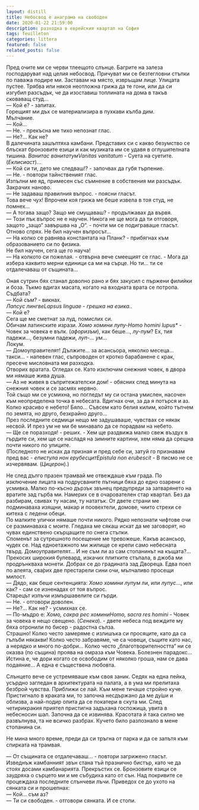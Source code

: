 ```yaml
---
layout: distill
title: Небосвод е анаграма на свободен
date: 2020-01-22 21:59:00
description: разходка в еврейския квартал на София
tags: feuilleton
categories: littera
featured: false
related_posts: false
---
```


<p class="has-drop-cap has-text-align-justify">Пред очите ми се черви тлеещото слънце. Багрите на залеза господаруват над целия небосвод. Причуват ми се безтегловни стъпки по паважа подире ми. Заставам на място, извръщам лице. Улицата пустее. Трябва или някоя неотложна грижа да те гони, или да си изгубил разсъдък, че да изоставиш топлината на дома в такъв сковаващ студ... <br>— Кой е? - запитах. <br>Горещият ми дъх се материализира в пухкави кълба дим. <br>Мълчание. <br>— Кой... <br>— Не. - прекъсна ме тихо непознат глас. <br>— Не?... Как не? <br>В далечината зашъптяха камбани. Представих си с какво безумство се блъскат бронзовите езици и как музиката им се удавя в оглушителната тишина. <em>Ванитас ванитатум</em><d-footnote><em>Vanitas vanitatum</em> - Суета на суетите. (<em>Еклисиаст</em>)</d-footnote>... <br>— Кой си ти, дето ме следваш!? - започвах да губя търпение. <br>— Не. - повтори тайнственият глас. <br>Изпълни ме яд, примесен със съмнение в собствения ми разсъдък. Закрачих наново. <br>— Не задаваш правилния въпрос. - поясни гласът. <br>Това вече чух! Впрочем коя грижа ме беше извела в тоя студ, не помнех... <br>— А тогава защо? Защо ме смущаваш? - продължавах да вървя. <br>— Този пък въпрос не е научен. Никога не ще мога да ти отговоря, защото „защо“ завършва на „О“. - почти ми се подиграваше гласът. <br>Отново спрях. Не бил научен въпросът... <br>— На колко се равнява константата на Планк? - прибягнах към образованието си по физика. <br>Не бил научен, сега ще го науча! <br>— На колкото си пожелая. - отвърна вече смеещият се глас. - Мога да избера каквито мерни единици са ми на сърце. Но ти... ти се отдалечаваш от същината... </p>

<p class="has-text-align-justify">Оная сутрин бях станал доволно рано и бях закусил с пържени филийки и боза. Тъкмо вдигах масата, когато на входната врата се потропа. Съдбата? <br>— Кой съм? - викнах. <br><em>Лапсус лингве<d-footnote><em>Lapsus linguae</em> - грешка на езика.</d-footnote>. </em><br>— Кой е? <br>Сега ще ме сметнат за луд, помислих си. <br>Обичам латинските изрази. <em>Хомо хомини лупу-</em><d-footnote><em>Homo homini lupus*</em> - Човек за човека е вълк. (<em>афоризъм</em>)</d-footnote>, как беше..., <em>лу-пум</em>? Ех, тия падежи..., безумни падежи, <em>луп-... ум</em>... <br>Локум. <br>— Домоуправителят! Дължите... за асансьора, няколко месеца... такси... - напевен глас, съпроводен от кротко барабанене с крак, пресече мисловната ми разходка. <br>Отворих вратата. Огледах се. Като изключим снежния човек, в двора ми нямаше жива душа. <br>— Аз не живея в съпритежателски дом! - обясних след минута на снежния човек и се засмях нервно. <br>Той също ми се усмихна, но погледът му си остана умислен, насочен към неопределена точка в небесата. Вдигнах очи, за да я потърся и аз. Колко красиво е небето! Бяло... Съвсем като белия килим, който  тъпчем по земята, но друго, безкрайно друго... <br>През последните седмици нещо ме задушаваше, чувствах се някак несвой. И през ум не ми бе минавало да се порадвам на небето. <br>— Ще се поразходя! - реших. - Хем ще раздвижа малко свеж въздух в гърдите си, хем ще се насладя на зимните картини, хем няма да срещна почти никого по улиците. <br>(Последното не исках да призная и пред себе си, затуй го признавам пред вас - <em>епистула нон ерубесцит</em><d-footnote><em>Epistula non erubescit</em> - В писмо не се изчервявам. (<em>Цицерон</em>)</d-footnote>.) </p>

<p class="has-text-align-justify">Не след дълго празен трамвай ме отвеждаше към града. По изключение лицата на подрусваните пътници бяха до едно озарени с усмивка. Малко по-късно дързък звънец предупреди за затварянето на вратите зад гърба ми. Намерих се в очарователен стар квартал. Без да разбирам, свивах ту насам, ту нататък. От двете страни ме подминаваха изящни, макар и поовехтели, домове, чиито стрехи се китеха с ледени обеци. <br>По малките улички нямаше почти никого. Рядко непознати чифтове очи се разминаваха с моите. Гледаха ме сякаш искат да ме заговорят, но чувах единствено скърцащите по снега стъпки. <br>Споменът за сутрешното посещение ме тревожеше. Какъв асансьор, чудех се. Над едноетажното ми жилище се крепи само небесната твърд. Домоуправителят... И не съм ли аз сам стопанинът на къщата?... <br>Прекосих широкия булевард, изкачих плитките стъпала, в джоба ми продрънкваха монети. Добрах се до градината зад Двореца. Едва поел по алеята, сва̀рих две престарели сини очи, мълчаливо просещи милост. <br>— Дядо, как беше сентенцията: <em>Хомо хомини лупум</em> ли, или <em>лупус</em>..., или как? - сам се изненадах от тоя въпрос. <br>Старецът изпъчи измършавелите си гърди. <br>— Не. - отговори доволен. <br>— Не?... Как не? - усмихнах се. <br>— По-мъдро е: <em>Хомо, сакра рес хомини</em><d-footnote><em>Homo, sacra res homini</em> - Човек за човека е нещо свещено. (<em>Сенека</em>)</d-footnote>. - двете небеса под веждите му бяха отронили по бисер - радостна сълза. <br>Страшно! Колко често замеряме с излишъка си просяците, като да са гълъби някакви! Колко често забравяме, че са човеци, същите като нас, а нерядко и много по-добри... Колко често „благотворителността“ ни се оказва (по същина) проява на омраза към Човека. Болезнен парадокс... Истина е, че дори когато се освободим от няколко гроша, нам се дава подаяние... А една е съществена любовта. </p>

<p class="has-text-align-justify">Слънцето вече се устремяваше към своя заник. Седях на една пейка, усърдно загледан в архитектурата на палата, а в ума ми прелитаха безброй чувства. Приближи се лай. Към мене тичаше стройно куче. Пристигнало в краката ми, то започна несдържано да ме ду̀ши и облизва, а най-подир опита да се покатери в скута ми. След четирикракия приятел пристигна задъхана госпожица, увита в небесносин шал. Започна да се извинява. Красотата ѝ така силно ме развълнува, та не всичко разбрах. Кучето било разпознало в мене стопанина си. </p>

<p class="has-text-align-justify">Не мина много време, преди да си тръгна от парка и да се запътя към спирката на трамвая. </p>

<p class="has-text-align-justify">— От същината се отдалечаваш... - повтори загрижено гласът. <br>Изведнъж камбанният звън стана тъй празнично бистър, като че да стоях досами камбанарията. Прекръстих се. Бронзовите езици се заудряха о сърцето ми и ме събудиха като от сън. Над покривите се процеждаха последните слънчеви лъчи. Приведох се до ухото на сянката си и прошепнах: <br>— Кой... съм аз? <br>— Ти си свободен. - отговори сянката. И се стопи. </p>
